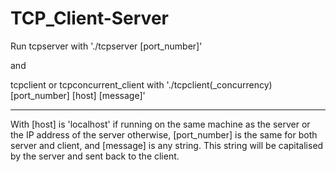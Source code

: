 # TCP_Client-Server

Run tcpserver with './tcpserver [port_number]'

and 

tcpclient or tcpconcurrent_client with './tcpclient(_concurrency) [port_number] [host] [message]'

**************************************************************************************************

With [host] is 'localhost' if running on the same machine as the server or the IP address of the server otherwise, [port_number] is the same for both server and client, and [message] is any string. This string will be capitalised by the server and sent back to the client.

